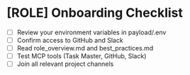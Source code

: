 # [ROLE] Onboarding Checklist

- [ ] Review your environment variables in payload/.env
- [ ] Confirm access to GitHub and Slack
- [ ] Read role_overview.md and best_practices.md
- [ ] Test MCP tools (Task Master, GitHub, Slack)
- [ ] Join all relevant project channels 